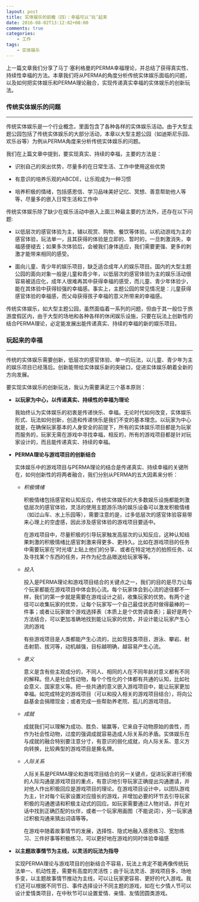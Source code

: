 ```yaml
---
layout: post
title: 实体娱乐的前瞻（四）：幸福可以‘玩’起来
date: 2016-08-02T13:12:02+08:00
comments: true
categories:
    - 工作
tags:
    - 实体娱乐
---
```


上一篇文章我们分享了马丁·塞利格曼的PERMA幸福理论，并总结了获得真实性、持续性幸福的方法。本章我们将从PERMA的角度分析传统实体娱乐面临的问题，以及如何把实体娱乐和PERMA理论融合，实现传递真实幸福的实体娱乐的创新玩法。

### 传统实体娱乐的问题
***

传统实体娱乐是一个行业概念，里面包含了各种各样的实体娱乐活动。由于大型主题公园包括了传统实体娱乐的大部分活动，本章以大型主题公园（如迪斯尼乐园、欢乐谷等）为例从PERMA角度来分析传统实体娱乐的问题。

我们在上篇文章中提到，要实现真实、持续的幸福，主要的方法是：

* 识别自己的突出优势，尽量多的在日常生活、工作中使用这些优势

* 有意识的培养乐观的ABCDE，让乐观成为一种习惯

* 培养积极的情绪，包括感恩信、学习品味美好记忆、冥想、善意帮助他人等等，尽量多的嵌入日常生活和工作中

传统实体娱乐除了缺少在娱乐活动中嵌入上面三种最主要的方法外，还存在以下问题:

* 以低层次的感官体验为主，辅以观赏、购物、餐饮等体验。以机动游戏为主的感官体验，玩法单一，且其获得的体验是立即的、暂时的，一旦刺激消失，幸福感便褪去；如果多次体验后，会被我们身体适应，我们需要更强、更多的刺激才能带来相同的感受。

* 面向儿童、青少年的娱乐项目，缺乏适合成年人的娱乐项目。国内的大型主题公园的面向对象一般是儿童和青少年，以低层次的感官体验为主的娱乐活动很容易被适应化，成年人很难再其中获得幸福的感受，而儿童、青少年体验少，能在其体验中获得较强的幸福感。事实上，主题公园的常见情况是：儿童获得感官体验的幸福感，而父母获得孩子幸福的意义所带来的幸福感。

传统实体娱乐，如大型主题公园，虽然面临着一系列的问题，但由于其一般位于旅游度假区内，由于大型的场地和各种各样的休闲娱乐设施，只要在玩法上创新性的结合PERMA理论，必定能发展出能传递真实、持续的幸福的新的娱乐项目。

### 玩起来的幸福
***

传统的实体娱乐需要创新，低层次的感官体验、单一的玩法，以儿童、青少年为主的娱乐项目已经落后。创新能带给实体娱乐新的突破口，促进实体娱乐朝着全新的方向发展。

要实现实体娱乐的创新玩法，我认为需要满足三个基本原则：

* **以玩家为中心，以传递真实、持续性的幸福为理论** 

	我始终认为实体娱乐的初衷是传递快乐、幸福。无论时代如何改变，实体娱乐形式、玩法如何创新，创造和传递快乐是我们不变的基本理念。以玩家为中心就是，在确保玩家基本的人身安全的前提下，所有的实体娱乐项目都是为玩家而服务的，玩家无需在游戏中寻找幸福，相反的，所有的游戏项目都是针对玩家设计的，而且能传递真实、持续的幸福。

* **PERMA理论与游戏项目的创新结合** 

	实体娱乐中的游戏项目与PERMA理论的结合是传递真实、持续幸福的关键所在，如何创新性的将两者融合，我们分别从PERMA的五大因素来分析：

  * *积极情绪*
  
  	积极情绪包括感官和认知反应，传统实体娱乐的大多数娱乐设施都能刺激低层次的感官体验，灵活的使用主题游乐场的娱乐设备可以激发积极情绪（如过山车、水上乐园等），需要注意的是，过多低层次的感官体验容易带来心理上的空虚感，因此涉及感官体验的游戏项目要适中。
  	
  	在游戏项目中，尽量积极的引导玩家触发高层次的认知反应，这种认知结果刺激的积极情绪比感官刺激来得更多、更持久。比如在游戏项目的任务中需要玩家在’时光墙‘上贴上他们的分享、或者在特定地方的拍照任务、以及寻找某个东西的任务，并作为纪念品赠送给玩家等等。
  	
  * *投入*
  
	投入是PERMA理论和游戏项目结合的关键点之一，我们的目的是尽力让每个玩家都能在游戏项目中体会到心流。每个玩家体会到心流的途径都不一样，我们的第一步就是需要在游戏设计之前，收集玩家的优势。有两个途径可以收集玩家的优势，让每个玩家写一个自己最佳状态时做得最棒的一件事；或者让玩家做个游戏选择表（本质上是个优势调查表）；最好是两个方法结合，可以更加准确地找到能让玩家的优势，并设计能让玩家产生心流的游戏
	
	有些游戏项目是人类都能产生心流的，比如竞技类项目，游泳、攀岩、射击射箭、拔河等，动机越强，目标越明确，越容易产生心流。
	
  * *意义*

	意义是含有些主观成分的，不同人、相同的人在不同年龄对意义都有不同的解释。但人是社会性动物，每个个性化的个体都有共通的认知，比如社会意义、国家意义等。把一些共通的意义嵌入游戏项目中，能让玩家更加幸福。如完成特定的游戏项目（可以和投入相关的游戏项目结合），将向公益基金会捐赠现金；或者完成一些帮助养老院、孤儿的游戏项目。
 	
  * *成就*
  
	成就我们可以理解为成功、胜负、输赢等，它来自于动物原始的兽性，而作为社会性动物，过度的强调成就容易造成人际关系的矛盾。实体娱乐在与成就的融合特别要注意分寸，有意识的弱化成就，向人际关系、意义方向转换，比较典型的游戏项目是撕名牌。
	
  * *人际关系*
  
	人际关系是PERMA理论和游戏项目结合的另一关键点，促进玩家进行积极的人际沟通是游戏项目的重点，有意识地引导玩家正确提出沟通邀请，并对他人作出积极回应是游戏项目的理论。在游戏项目设计中，以团队游戏为主，针对每个玩家设置对应擅长的游戏，并增加必要的环节去引导玩家积极的沟通邀请和积极主动式的回应。如玩家需要通过人物对话，并在对话中找到正确匹配的伙伴，或者一个玩家用画图（不能说词），另一玩家通过积极沟通来猜出词语等等。
	
	在游戏中随着故事情节的发展，选择性、隐式地融入感恩练习、宽恕练习、三件好事等积极练习，可以更好地在游戏的同时体验幸福感
	

* **以主题故事情节为主线，以灵活的玩法为指导**

	实现PERMA理论与游戏项目的创新结合不容易，玩法上肯定不能再像传统玩法单一、机动性差，需要有高度的灵活性；由于玩法灵活、游戏项目多，场地多变，以主题故事情节推动为主线，可以让玩家更容易、更好的代入游戏。我们还可以根据不同节日、事件选择设计不同主题的游戏，如在七夕情人节可以设计爱情类项目，在中秋节可以设置爱情、亲情、友情团圆类游戏。





























